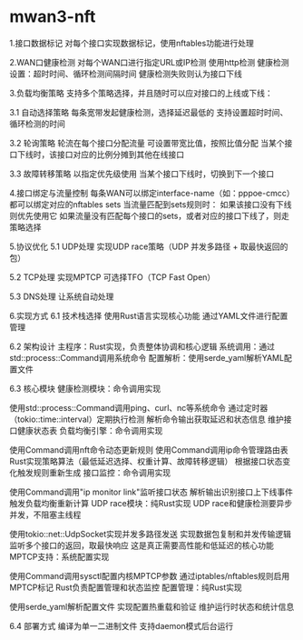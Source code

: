 # mwan3-nft

1.接口数据标记
对每个接口实现数据标记，使用nftables功能进行处理

2.WAN口健康检测
对每个WAN口进行指定URL或IP检测
使用http检测
健康检测设置：超时时间、循环检测间隔时间
健康检测失败则认为接口下线

3.负载均衡策略
支持多个策略选择，并且随时可以应对接口的上线或下线：

3.1 自动选择策略
每条宽带发起健康检测，选择延迟最低的
支持设置超时时间、循环检测的时间

3.2 轮询策略
轮流在每个接口分配流量
可设置带宽比值，按照比值分配
当某个接口下线时，该接口对应的比例分摊到其他在线接口

3.3 故障转移策略
以指定优先级使用
当某个接口下线时，切换到下一个接口

4.接口绑定与流量控制
每条WAN可以绑定interface-name（如：pppoe-cmcc）
都可以绑定对应的nftables sets
当流量匹配到sets规则时：
    如果该接口没有下线则优先使用它
    如果流量没有匹配每个接口的sets，或者对应的接口下线了，则走策略选择

5.协议优化
5.1 UDP处理
实现UDP race策略（UDP 并发多路径 + 取最快返回的包）

5.2 TCP处理
实现MPTCP
可选择TFO（TCP Fast Open）

5.3 DNS处理
让系统自动处理

6.实现方式
6.1 技术栈选择
使用Rust语言实现核心功能
通过YAML文件进行配置管理

6.2 架构设计
主程序：Rust实现，负责整体协调和核心逻辑
系统调用：通过std::process::Command调用系统命令
配置解析：使用serde_yaml解析YAML配置文件

6.3 核心模块
健康检测模块：命令调用实现

使用std::process::Command调用ping、curl、nc等系统命令
通过定时器（tokio::time::interval）定期执行检测
解析命令输出获取延迟和状态信息
维护接口健康状态表
负载均衡引擎：命令调用实现

使用Command调用nft命令动态更新规则
使用Command调用ip命令管理路由表
Rust实现策略算法（最低延迟选择、权重计算、故障转移逻辑）
根据接口状态变化触发规则重新生成
接口监控：命令调用实现

使用Command调用"ip monitor link"监听接口状态
解析输出识别接口上下线事件
触发负载均衡重新计算
UDP race模块：纯Rust实现
UDP race和健康检测要异步并发，不阻塞主线程

使用tokio::net::UdpSocket实现并发多路径发送
实现数据包复制和并发传输逻辑
监听多个接口的返回，取最快响应
这是真正需要高性能和低延迟的核心功能
MPTCP支持：系统配置实现

使用Command调用sysctl配置内核MPTCP参数
通过iptables/nftables规则启用MPTCP标记
Rust负责配置管理和状态监控
配置管理：纯Rust实现

使用serde_yaml解析配置文件
实现配置热重载和验证
维护运行时状态和统计信息

6.4 部署方式
编译为单一二进制文件
支持daemon模式后台运行
